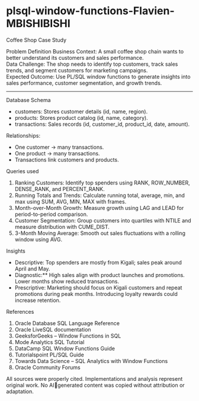 # plsql-window-functions-Flavien-MBISHIBISHI
Coffee Shop Case Study

 Problem Definition
Business Context: A small coffee shop chain wants to better understand its customers and sales performance.  
Data Challenge: The shop needs to identify top customers, track sales trends, and segment customers for marketing campaigns.  
Expected Outcome: Use PL/SQL window functions to generate insights into sales performance, customer segmentation, and growth trends.

---

 Database Schema
- customers: Stores customer details (id, name, region).  
- products: Stores product catalog (id, name, category).  
- transactions: Sales records (id, customer_id, product_id, date, amount).  

 Relationships:
- One customer → many transactions.  
- One product → many transactions.  
- Transactions link customers and products.  


 Queries used
1. Ranking Customers: Identify top spenders using RANK, ROW_NUMBER, DENSE_RANK, and PERCENT_RANK.  
2. Running Totals and Trends: Calculate running total, average, min, and max using SUM, AVG, MIN, MAX with frames.  
3. Month-over-Month Growth: Measure growth using LAG and LEAD for period-to-period comparison.  
4. Customer Segmentation: Group customers into quartiles with NTILE and measure distribution with CUME_DIST.  
5. 3-Month Moving Average: Smooth out sales fluctuations with a rolling window using AVG.  


 Insights
- Descriptive: Top spenders are mostly from Kigali; sales peak around April and May.  
- Diagnostic:** High sales align with product launches and promotions. Lower months show reduced transactions.  
- Prescriptive: Marketing should focus on Kigali customers and repeat promotions during peak months. Introducing loyalty rewards could increase retention.  


 References
1. Oracle Database SQL Language Reference  
2. Oracle LiveSQL documentation  
3. GeeksforGeeks – Window Functions in SQL  
4. Mode Analytics SQL Tutorial   
5. DataCamp SQL Window Functions Guide  
6. Tutorialspoint PL/SQL Guide  
7. Towards Data Science – SQL Analytics with Window Functions  
8. Oracle Community Forums  
     

All sources were properly cited. Implementations and analysis represent original work. No AIgenerated content was copied without attribution or adaptation.
